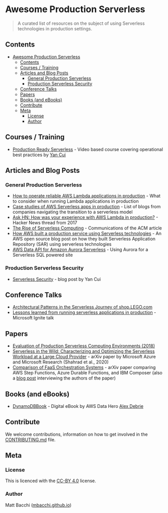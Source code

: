 # Awesome Production Serverless

> A curated list of resources on the subject of using Serverless technologies in production settings.

## Contents
- [Awesome Production Serverless](#awesome-production-serverless)
  - [Contents](#contents)
  - [Courses / Training](#courses--training)
  - [Articles and Blog Posts](#articles-and-blog-posts)
    - [General Production Serverless](#general-production-serverless)
    - [Production Serverless Security](#production-serverless-security)
  - [Conference Talks](#conference-talks)
  - [Papers](#papers)
  - [Books (and eBooks)](#books-and-ebooks)
  - [Contribute](#contribute)
  - [Meta](#meta)
    - [License](#license)
    - [Author](#author)

## Courses / Training
- [Production Ready Serverless](https://productionreadyserverless.com/) - Video based course covering operational best practices by [Yan Cui](https://theburningmonk.com/)

## Articles and Blog Posts
### General Production Serverless
- [How to operate reliable AWS Lambda applications in production](https://www.concurrencylabs.com/blog/how-to-operate-aws-lambda/) - What to consider when running Lambda applications in production
- [Case studies of AWS Serverless apps in production](https://winterwindsoftware.com/real-world-serverless-case-studies/) - List of blogs from companies navigating the transition to a serverless model
- [Ask HN: How was your experience with AWS Lambda in production?](https://news.ycombinator.com/item?id=14601809) - Hacker News thread from 2017
- [The Rise of Serverless Computing](https://cacm.acm.org/magazines/2019/12/241054-the-rise-of-serverless-computing/fulltext) - Communications of the ACM article
- [How AWS built a production service using Serverless technologies](https://aws.amazon.com/blogs/opensource/real-world-serverless-application/) - An AWS open source blog post on how they built Serverless Application Repository (SAR) using serverless technologies
- [AWS Data API for Amazon Aurora Serverless](https://madabout.cloud/2019/09/01/aws-data-api-for-amazon-aurora-serverless/) - Using Aurora for a Serverless SQL powered site

### Production Serverless Security
- [Serverless Security](https://theburningmonk.com/2017/08/many-faced-threats-to-serverless-security/) - blog post by Yan Cui

## Conference Talks
- [Architectural Patterns in the Serverless Journey of shop.LEGO.com](https://www.youtube.com/watch?v=tK6df3IJcgc)
- [Lessons learned from running serverless applications in production](https://azure.microsoft.com/en-us/resources/videos/ignite-2018-lessons-learned-from-running-serverless-applications-in-production/) - Microsoft Ignite talk

## Papers
- [Evaluation of Production Serverless Computing Environments (2018)](https://www.researchgate.net/publication/324362882_Evaluation_of_Production_Serverless_Computing_Environments)
- [Serverless in the Wild: Characterizing and Optimizing the Serverless Workload at a Large Cloud Provider](https://arxiv.org/abs/2003.03423) - arXiv paper by Microsoft Azure and Microsoft Research (Shahrad et al., 2020)
- [Comparison of FaaS Orchestration Systems](https://arxiv.org/pdf/1807.11248.pdf) - arXiv paper comparing AWS Step Functions, Azure Durable Functions, and IBM Composer (also a [blog post](https://medium.com/@essenvanbas/7-checkboxes-to-compare-serverless-orchestration-services-f800564e8283) interviewing the authors of the paper)

## Books (and eBooks)
- [DynamoDBBook](https://www.dynamodbbook.com/) - Digital eBook by AWS Data Hero [Alex Debrie](https://www.alexdebrie.com/)

## Contribute
We welcome contributions, information on how to get involved in the [CONTRIBUTING.md](CONTRIBUTING.md) file.

## Meta

### License
This is licenced with the [CC-BY 4.0](LICENSE) license.

### Author
Matt Bacchi ([mbacchi.github.io](https://mbacchi.github.io))

